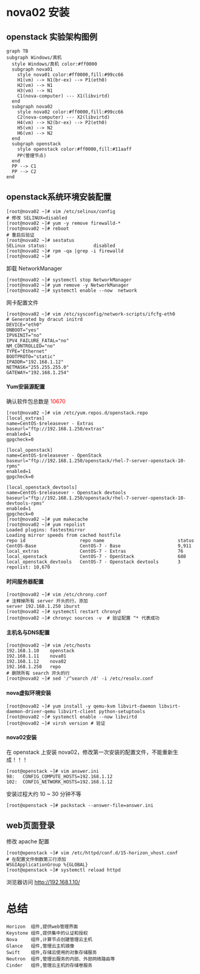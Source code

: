 # nova02 安装

## openstack 实验架构图例
```mermaid
graph TB
subgraph Windows/真机
  style Windows/真机 color:#ff0000
  subgraph nova01
    style nova01 color:#ff0000,fill:#99cc66
    H1(vm) --> N1(br-ex) --> P1(eth0)
    H2(vm) --> N1
    H3(vm) --> N1
    C1(nova-computer) --- X1(libvirtd)
  end
  subgraph nova02
    style nova02 color:#ff0000,fill:#99cc66
    C2(nova-computer) --- X2(libvirtd)
    H4(vm) --> N2(br-ex) --> P2(eth0)
    H5(vm) --> N2
    H6(vm) --> N2
  end
  subgraph openstack
    style openstack color:#ff0000,fill:#11aaff
    PP(管理节点)
  end
  PP --> C1
  PP --> C2
end
```

## openstack系统环境安装配置

```shell
[root@nova02 ~]# vim /etc/selinux/config
# 修改 SELINUX=disabled
[root@nova02 ~]# yum -y remove firewalld-*
[root@nova02 ~]# reboot
# 重启后验证
[root@nova02 ~]# sestatus 
SELinux status:                 disabled
[root@nova02 ~]# rpm -qa |grep -i firewalld
[root@nova02 ~]# 
```

卸载 NetworkManager

```shell
[root@nova02 ~]# systemctl stop NetworkManager
[root@nova02 ~]# yum remove -y NetworkManager
[root@nova02 ~]# systemctl enable --now  network
```

网卡配置文件

```shell
[root@nova02 ~]# vim /etc/sysconfig/network-scripts/ifcfg-eth0
# Generated by dracut initrd
DEVICE="eth0"
ONBOOT="yes"
IPV6INIT="no"
IPV4_FAILURE_FATAL="no"
NM_CONTROLLED="no"
TYPE="Ethernet"
BOOTPROTO="static"
IPADDR="192.168.1.12"
NETMASK="255.255.255.0"
GATEWAY="192.168.1.254"
```

#### Yum安装源配置

确认软件包总数是 <font color=#ff0000>10670</font>

```shell
[root@nova02 ~]# vim /etc/yum.repos.d/openstack.repo 
[local_extras]
name=CentOS-$releasever - Extras
baseurl="ftp://192.168.1.250/extras"
enabled=1
gpgcheck=0

[local_openstack]
name=CentOS-$releasever - OpenStack
baseurl="ftp://192.168.1.250/openstack/rhel-7-server-openstack-10-rpms"
enabled=1
gpgcheck=0

[local_openstack_devtools]
name=CentOS-$releasever - Openstack devtools
baseurl="ftp://192.168.1.250/openstack/rhel-7-server-openstack-10-devtools-rpms"
enabled=1
gpgcheck=0
[root@nova02 ~]# yum makecache
[root@nova02 ~]# yum repolist
Loaded plugins: fastestmirror
Loading mirror speeds from cached hostfile
repo id                    repo name                           status
CentOS-Base                CentOS-7 - Base                     9,911
local_extras               CentOS-7 - Extras                   76
local_openstack            CentOS-7 - OpenStack                680
local_openstack_devtools   CentOS-7 - Openstack devtools       3
repolist: 10,670
```

#### 时间服务器配置

```shell
[root@nova02 ~]# vim /etc/chrony.conf
# 注释掉所有 server 开头的行，添加
server 192.168.1.250 iburst
[root@nova02 ~]# systemctl restart chronyd
[root@nova02 ~]# chronyc sources -v  # 验证配置 ^* 代表成功
```

#### 主机名与DNS配置

```shell
[root@nova02 ~]# vim /etc/hosts
192.168.1.10    openstack
192.168.1.11    nova01
192.168.1.12    nova02
192.168.1.250   repo
# 删除所有 search 开头的行
[root@nova02 ~]# sed '/^search /d' -i /etc/resolv.conf
```

#### nova虚拟环境安装

```shell
[root@nova02 ~]# yum install -y qemu-kvm libvirt-daemon libvirt-daemon-driver-qemu libvirt-client python-setuptools
[root@nova02 ~]# systemctl enable --now libvirtd
[root@nova02 ~]# virsh version # 验证
```
#### nova02安装

在 openstack 上安装 nova02，修改第一次安装的配置文件，不能重新生成！！！

```shell
[root@openstack ~]# vim answer.ini
98:   CONFIG_COMPUTE_HOSTS=192.168.1.12
102:  CONFIG_NETWORK_HOSTS=192.168.1.12
```
安装过程大约 10 ~ 30 分钟不等

```shell
[root@openstack ~]# packstack --answer-file=answer.ini
```

## web页面登录

修改 apache 配置

```shell
[root@openstack ~]# vim /etc/httpd/conf.d/15-horizon_vhost.conf 
# 在配置文件倒数第三行添加
WSGIApplicationGroup %{GLOBAL}
[root@openstack ~]# systemctl reload httpd
```

浏览器访问 http://192.168.1.10/

# 总结

    Horizon  组件,提供web管理界面
    Keystone 组件,提供集中的认证和授权
    Nova     组件,计算节点创建管理云主机
    Glance   组件,管理云主机镜像
    Swift    组件,存储云使用的对象存储服务
    Neutron  组件,管理云服务的内部、外部网络路由等
    Cinder   组件,管理云主机的存储卷服务


